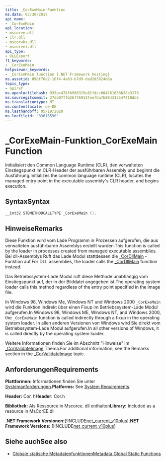 ```yaml
---
title: _CorExeMain-Funktion
ms.date: 03/30/2017
api_name:
- _CorExeMain
api_location:
- mscoree.dll
- clr.dll
- mscorwks.dll
- mscoreei.dll
api_type:
- DLLExport
f1_keywords:
- _CorExeMain
helpviewer_keywords:
- _CorExeMain function [.NET Framework hosting]
ms.assetid: 898f76e2-16f4-4a63-b7d9-dad2d3824d8a
topic_type:
- apiref
ms.openlocfilehash: 935ac478fb966315e81fdcc004761038b28e3178
ms.sourcegitcommit: 27db07ffb26f76912feefba7b884313547410db5
ms.translationtype: MT
ms.contentlocale: de-DE
ms.lasthandoff: 05/19/2020
ms.locfileid: "83616590"
---
```

# <a name="_corexemain-function"></a><span data-ttu-id="a4934-102">_CorExeMain-Funktion</span><span class="sxs-lookup"><span data-stu-id="a4934-102">_CorExeMain Function</span></span>
<span data-ttu-id="a4934-103">Initialisiert den Common Language Runtime (CLR), den verwalteten Einstiegspunkt im CLR-Header der ausführbaren Assembly und beginnt die Ausführung.</span><span class="sxs-lookup"><span data-stu-id="a4934-103">Initializes the common language runtime (CLR), locates the managed entry point in the executable assembly's CLR header, and begins execution.</span></span>  
  
## <a name="syntax"></a><span data-ttu-id="a4934-104">Syntax</span><span class="sxs-lookup"><span data-stu-id="a4934-104">Syntax</span></span>  
  
```cpp  
__int32 STDMETHODCALLTYPE _CorExeMain ();  
```  
  
## <a name="remarks"></a><span data-ttu-id="a4934-105">Hinweise</span><span class="sxs-lookup"><span data-stu-id="a4934-105">Remarks</span></span>  
 <span data-ttu-id="a4934-106">Diese Funktion wird vom Lade Programm in Prozessen aufgerufen, die aus verwalteten ausführbaren Assemblys erstellt wurden.</span><span class="sxs-lookup"><span data-stu-id="a4934-106">This function is called by the loader in processes created from managed executable assemblies.</span></span> <span data-ttu-id="a4934-107">Bei dll-Assemblys Ruft das Lade Modul stattdessen die [_CorDllMain](cordllmain-function.md) -Funktion auf.</span><span class="sxs-lookup"><span data-stu-id="a4934-107">For DLL assemblies, the loader calls the [_CorDllMain](cordllmain-function.md) function instead.</span></span>  
  
 <span data-ttu-id="a4934-108">Das Betriebssystem-Lade Modul ruft diese Methode unabhängig vom Einstiegspunkt auf, der in der Bilddatei angegeben ist.</span><span class="sxs-lookup"><span data-stu-id="a4934-108">The operating system loader calls this method regardless of the entry point specified in the image file.</span></span>  
  
 <span data-ttu-id="a4934-109">In Windows 98, Windows Me, Windows NT und Windows 2000 `_CorExeMain` wird die Funktion indirekt über einen Fixup im Betriebssystem-Lade Modul aufgerufen.</span><span class="sxs-lookup"><span data-stu-id="a4934-109">In Windows 98, Windows ME, Windows NT, and Windows 2000, the `_CorExeMain` function is called indirectly through a fixup in the operating system loader.</span></span> <span data-ttu-id="a4934-110">In allen anderen Versionen von Windows wird Sie direkt vom Betriebssystem-Lade Modul aufgerufen.</span><span class="sxs-lookup"><span data-stu-id="a4934-110">In all other versions of Windows, it is called directly by the operating system loader.</span></span>  
  
 <span data-ttu-id="a4934-111">Weitere Informationen finden Sie im Abschnitt "Hinweise" im [_CorValidateImage](corvalidateimage-function.md) Thema.</span><span class="sxs-lookup"><span data-stu-id="a4934-111">For additional information, see the Remarks section in the [_CorValidateImage](corvalidateimage-function.md) topic.</span></span>  
  
## <a name="requirements"></a><span data-ttu-id="a4934-112">Anforderungen</span><span class="sxs-lookup"><span data-stu-id="a4934-112">Requirements</span></span>  
 <span data-ttu-id="a4934-113">**Plattformen:** Informationen finden Sie unter [Systemanforderungen](../../get-started/system-requirements.md).</span><span class="sxs-lookup"><span data-stu-id="a4934-113">**Platforms:** See [System Requirements](../../get-started/system-requirements.md).</span></span>  
  
 <span data-ttu-id="a4934-114">**Header:** Cor. h</span><span class="sxs-lookup"><span data-stu-id="a4934-114">**Header:** Cor.h</span></span>  
  
 <span data-ttu-id="a4934-115">**Bibliothek:** Als Ressource in Mscoree. dll enthalten</span><span class="sxs-lookup"><span data-stu-id="a4934-115">**Library:** Included as a resource in MsCorEE.dll</span></span>  
  
 <span data-ttu-id="a4934-116">**.NET Framework Versionen:**[!INCLUDE[net_current_v10plus](../../../../includes/net-current-v10plus-md.md)]</span><span class="sxs-lookup"><span data-stu-id="a4934-116">**.NET Framework Versions:** [!INCLUDE[net_current_v10plus](../../../../includes/net-current-v10plus-md.md)]</span></span>  
  
## <a name="see-also"></a><span data-ttu-id="a4934-117">Siehe auch</span><span class="sxs-lookup"><span data-stu-id="a4934-117">See also</span></span>

- [<span data-ttu-id="a4934-118">Globale statische Metadatenfunktionen</span><span class="sxs-lookup"><span data-stu-id="a4934-118">Metadata Global Static Functions</span></span>](../metadata/metadata-global-static-functions.md)
